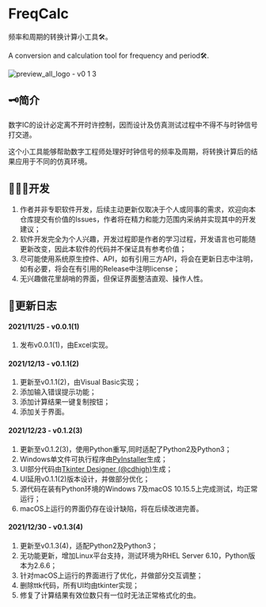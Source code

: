 # FreqCalc
频率和周期的转换计算小工具🛠。

A conversion and calculation tool for frequency and period🛠.

![preview_all_logo - v0 1 3](https://user-images.githubusercontent.com/31813146/147745354-7aeff124-e819-4eda-82fa-971caa3c1839.png)

## 🗝简介
数字IC的设计必定离不开时许控制，因而设计及仿真测试过程中不得不与时钟信号打交道。

这个小工具能够帮助数字工程师处理好时钟信号的频率及周期，将转换计算后的结果应用于不同的仿真环境。

## 👨🏻‍💻开发
1. 作者并非专职软件开发，后续主动更新仅取决于个人或同事的需求，欢迎向本仓库提交有价值的Issues，作者将在精力和能力范围内采纳并实现其中的开发建议；
2. 软件开发完全为个人兴趣，开发过程即是作者的学习过程，开发语言也可能随更新改变，因此本软件的代码并不保证具有参考价值；
3. 尽可能使用系统原生控件、API，如有引用三方API，将会在更新日志中注明，如有必要，将会在有引用的Release中注明license；
4. 无兴趣做花里胡哨的界面，但保证界面整洁直观、操作人性。

## 📙更新日志
#### 2021/11/25 - v0.0.1(1)
1. 发布v0.0.1(1)，由Excel实现。

#### 2021/12/13 - v0.1.1(2)
1. 更新至v0.1.1(2)，由Visual Basic实现；
2. 添加输入错误提示功能；
3. 添加计算结果一键复制按钮；
4. 添加关于界面。

#### 2021/12/23 - v0.1.2(3)
1. 更新至v0.1.2(3)，使用Python重写,同时适配了Python2及Python3；
2. Windows单文件可执行程序由[PyInstaller](https://github.com/pyinstaller/pyinstaller)生成；
3. UI部分代码由[Tkinter Designer (@cdhigh)](https://github.com/cdhigh/tkinter-designer)生成；
4. UI延用v0.1.1(2)版本设计，并做部分优化；
5. 源代码在装有Python环境的Windows 7及macOS 10.15.5上完成测试，均正常运行；
6. macOS上运行的界面仍存在设计缺陷，将在后续改进完善。

#### 2021/12/30 - v0.1.3(4)
1. 更新至v0.1.3(4)，适配Python2及Python3；
2. 无功能更新，增加Linux平台支持，测试环境为RHEL Server 6.10，Python版本为2.6.6；
3. 针对macOS上运行的界面进行了优化，并做部分交互调整；
4. 删除ttk代码，所有UI均由tkinter实现；
5. 修复了计算结果有效位数只有一位时无法正常格式化的虫。
